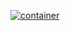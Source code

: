 [![container](https://github.com/GeoDoo/microfrontends2/actions/workflows/container.yml/badge.svg)](https://github.com/GeoDoo/microfrontends2/actions/workflows/container.yml)
